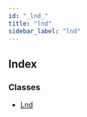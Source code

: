```yaml
---
id: "_lnd_"
title: "lnd"
sidebar_label: "lnd"
---
```


## Index

### Classes

* [Lnd](../classes/_lnd_.lnd.md)

